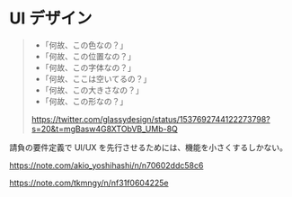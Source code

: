 # UI デザイン

> - ｢何故、この色なの？｣
> - ｢何故、この位置なの？｣
> - ｢何故、この字体なの？｣
> - ｢何故、ここは空いてるの？｣
> - ｢何故、この大きさなの？｣
> - ｢何故、この形なの？｣
>
> https://twitter.com/glassydesign/status/1537692744122273798?s=20&t=mgBasw4G8XTObVB_UMb-8Q

請負の要件定義で UI/UX を先行させるためには、機能を小さくするしかない。

https://note.com/akio_yoshihashi/n/n70602ddc58c6

https://note.com/tkmngy/n/nf31f0604225e
